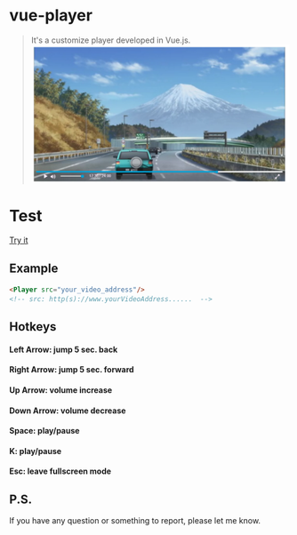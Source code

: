 # vue-player

> It's a customize player developed in Vue.js.
![player view](./src/assets/playerlooks.png)

# Test
[Try it](https://misty-duck.glitch.me/vueplayer/test)


## Example
```html
<Player src="your_video_address"/>
<!-- src: http(s)://www.yourVideoAddress......  -->
```

## Hotkeys
#### Left Arrow: jump 5 sec. back
#### Right Arrow: jump 5 sec. forward
#### Up Arrow: volume increase
#### Down Arrow: volume decrease
#### Space: play/pause
#### K: play/pause
#### Esc: leave fullscreen mode

## P.S.

If you have any question or something to report, please let me know.
